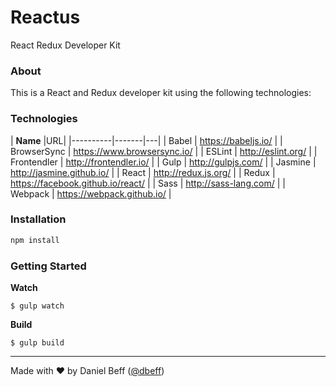 # Reactus

React Redux Developer Kit


### About
This is a React and Redux developer kit using the following technologies:


### Technologies

| **Name** |URL|
|----------|-------|---|
| Babel | https://babeljs.io/ |
| BrowserSync | https://www.browsersync.io/ |
| ESLint | http://eslint.org/ |
| Frontendler | http://frontendler.io/ |
| Gulp | http://gulpjs.com/ |
| Jasmine | http://jasmine.github.io/ |
| React | http://redux.js.org/ |
| Redux | https://facebook.github.io/react/ |
| Sass | http://sass-lang.com/ |
| Webpack | https://webpack.github.io/ |

### Installation

```bash
npm install
```

### Getting Started

**Watch**

```
$ gulp watch
```

**Build**

```
$ gulp build
```

---
Made with ♥ by Daniel Beff ([@dbeff](http://www.danielbeff.com.br/))
